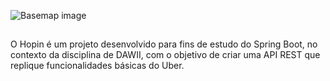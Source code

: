 ![Basemap image](https://github.com/lucasramallo/hopin/assets/108425719/c12bae55-4ab2-46c9-bf5a-44f60528f909)

##

O Hopin é um projeto desenvolvido para fins de estudo do Spring Boot, no contexto da disciplina de DAWII, com o objetivo de criar uma API REST que replique funcionalidades básicas do Uber.
